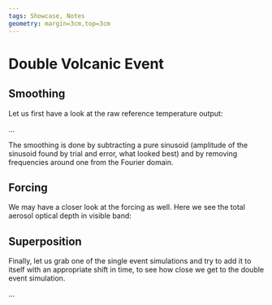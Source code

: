 ```yaml
---
tags: Showcase, Notes
geometry: margin=3cm,top=3cm
---
```


# Double Volcanic Event

## Smoothing

Let us first have a look at the raw reference temperature output:

...

The smoothing is done by subtracting a pure sinusoid (amplitude of the sinusoid found by
trial and error, what looked best) and by removing frequencies around one from the
Fourier domain.

## Forcing

We may have a closer look at the forcing as well. Here we see the total aerosol optical depth in visible band:

## Superposition

Finally, let us grab one of the single event simulations and try to add it to itself
with an appropriate shift in time, to see how close we get to the double event
simulation.

...
